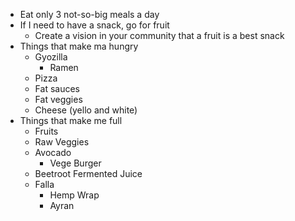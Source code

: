 - Eat only 3 not-so-big meals a day
- If I need to have a snack, go for fruit
	- Create a vision in your community that a fruit is a best snack
- Things that make ma hungry
	- Gyozilla
		- Ramen
	- Pizza
	- Fat sauces
	- Fat veggies
	- Cheese (yello and white)
- Things that make me full
	- Fruits
	- Raw Veggies
	- Avocado 
		- Vege Burger
	- Beetroot Fermented Juice
	- Falla
		- Hemp Wrap
		- Ayran